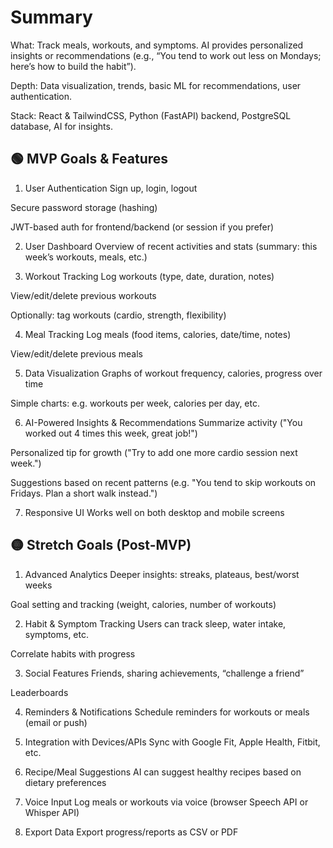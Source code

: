# Summary

What: Track meals, workouts, and symptoms. AI provides personalized insights or recommendations (e.g., “You tend to work out less on Mondays; here’s how to build the habit”).

Depth: Data visualization, trends, basic ML for recommendations, user authentication.

Stack: React & TailwindCSS, Python (FastAPI) backend, PostgreSQL database, AI for insights.

## 🟢 MVP Goals & Features
1. User Authentication
Sign up, login, logout

Secure password storage (hashing)

JWT-based auth for frontend/backend (or session if you prefer)

2. User Dashboard
Overview of recent activities and stats (summary: this week’s workouts, meals, etc.)

3. Workout Tracking
Log workouts (type, date, duration, notes)

View/edit/delete previous workouts

Optionally: tag workouts (cardio, strength, flexibility)

4. Meal Tracking
Log meals (food items, calories, date/time, notes)

View/edit/delete previous meals

5. Data Visualization
Graphs of workout frequency, calories, progress over time

Simple charts: e.g. workouts per week, calories per day, etc.

6. AI-Powered Insights & Recommendations
Summarize activity ("You worked out 4 times this week, great job!")

Personalized tip for growth ("Try to add one more cardio session next week.")

Suggestions based on recent patterns (e.g. "You tend to skip workouts on Fridays. Plan a short walk instead.")

7. Responsive UI
Works well on both desktop and mobile screens

## 🟡 Stretch Goals (Post-MVP)
1. Advanced Analytics
Deeper insights: streaks, plateaus, best/worst weeks

Goal setting and tracking (weight, calories, number of workouts)

2. Habit & Symptom Tracking
Users can track sleep, water intake, symptoms, etc.

Correlate habits with progress

3. Social Features
Friends, sharing achievements, “challenge a friend”

Leaderboards

4. Reminders & Notifications
Schedule reminders for workouts or meals (email or push)

5. Integration with Devices/APIs
Sync with Google Fit, Apple Health, Fitbit, etc.

6. Recipe/Meal Suggestions
AI can suggest healthy recipes based on dietary preferences

7. Voice Input
Log meals or workouts via voice (browser Speech API or Whisper API)

8. Export Data
Export progress/reports as CSV or PDF
